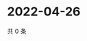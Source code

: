 # 2022-04-26

共 0 条

<!-- BEGIN WEIBO -->
<!-- 最后更新时间 Tue Apr 26 2022 23:14:05 GMT+0800 (China Standard Time) -->

<!-- END WEIBO -->
